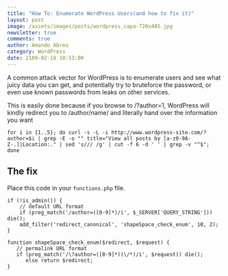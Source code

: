 ```yaml
---
title: "How To: Enumerate WordPress Users(and how to fix it)"
layout: post
image: /assets/images/posts/wordpress_capa-720x405.jpg
newsletter: true
comments: true
author: Amando Abreu
category: WordPress
date: 2109-02-18 10:53:00
---
```

A common attack vector for WordPress is to enumerate users and see what juicy data you can get, and potentially try to bruteforce the password, or even use known passwords from leaks on other services.

This is easily done because if you browse to /?author=1, WordPress will kindly redirect you to /author/name/ and literally hand over the information you want

```
for i in {1..5}; do curl -s -L -i http://www.wordpress-site.com/?author=$i | grep -E -o "" title="View all posts by [a-z0-9A-Z-.]|Location:." | sed 's/// /g' | cut -f 6 -d ' ' | grep -v "^$"; done
```

## The fix

Place this code in your `functions.php` file.

```
if (!is_admin()) {
    // default URL format
    if (preg_match('/author=([0-9]*)/i', $_SERVER['QUERY_STRING'])) die();
    add_filter('redirect_canonical', 'shapeSpace_check_enum', 10, 2);
}
```

```
function shapeSpace_check_enum($redirect, $request) {
   // permalink URL format
   if (preg_match('/\?author=([0-9]*)(\/*)/i', $request)) die();
      else return $redirect;
}
```